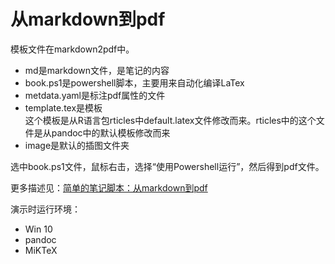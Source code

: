 # 从markdown到pdf

模板文件在markdown2pdf中。

- md是markdown文件，是笔记的内容
- book.ps1是powershell脚本，主要用来自动化编译LaTex
- metdata.yaml是标注pdf属性的文件
- template.tex是模板  
这个模板是从R语言包rticles中default.latex文件修改而来。rticles中的这个文件是从pandoc中的默认模板修改而来
- image是默认的插图文件夹

选中book.ps1文件，鼠标右击，选择“使用Powershell运行”，然后得到pdf文件。

更多描述见：[简单的笔记脚本：从markdown到pdf](https://zhuanlan.zhihu.com/p/31982147)

演示时运行环境：
- Win 10
- pandoc
- MiKTeX
